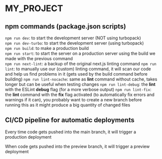 # MY_PROJECT

## npm commands (package.json scripts)

`npm run dev`: to start the development server (NOT using turbopack)  
`npm run dev-turbo`: to start the development server (using turbopack)  
`npm run build`: to make a production build  
`npm run start`: to start the server on a production server using the build we made with the previous command  
`npm run next-lint`: a backup of the original next.js linting command
`npm run lint`: to manually use our (custom) linting command, it will scan our code and help us find problems in it (gets used by the build command before building)
`npm run lint-nocache`: same as **lint** command without cache, takes longer but can be useful when testing changes
`npm run lint-debug`: the **lint** with the ESLint **debug** flag (for a more verbose output)
`npm run lint-fix`: the **lint** command with the **fix** flag activated (to automatically fix errors and warnings if it can), you probably want to create a new branch before running this as it might produce a big quantity of changed files

## CI/CD pipeline for automatic deployments

Every time code gets pushed into the main branch, it will trigger a production deployment

When code gets pushed into the preview branch, it will trigger a preview deployment
